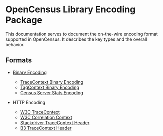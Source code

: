 # OpenCensus Library Encoding Package
This documentation serves to document the on-the-wire encoding format supported in
OpenCensus. It describes the key types and the overall behavior.

## Formats
* [Binary Encoding](BinaryEncoding.md)
  * [TraceContext Binary Encoding](BinaryEncoding.md#trace-context)
  * [TagContext Binary Encoding](BinaryEncoding.md#tag-context)
  * [Census Server Stats Encoding](CensusServerStatsEncoding.md)

* HTTP Encoding
  * [W3C TraceContext](https://github.com/TraceContext/tracecontext-spec)
  * [W3C Correlation Context](https://github.com/w3c/correlation-context)
  * [Stackdriver TraceContext Header](https://cloud.google.com/trace/docs/support)
  * [B3 TraceContext Header](https://github.com/openzipkin/b3-propagation)
